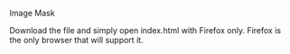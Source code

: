 Image Mask 

Download the file and simply open index.html with Firefox only. Firefox is the only browser that will support it.